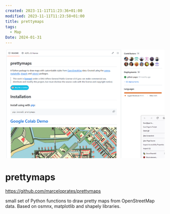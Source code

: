 ```yaml
---
created: 2023-11-11T11:23:36+01:00
modified: 2023-11-11T11:23:58+01:00
title: prettymaps
tags:
  - Map
Date: 2024-01-31
---
```


![](../_asset/2023-11-11_prettymaps_image_1.png)


# prettymaps

<https://github.com/marceloprates/prettymaps>

 small set of Python functions to draw pretty maps from OpenStreetMap data. Based on osmnx, matplotlib and shapely libraries.

